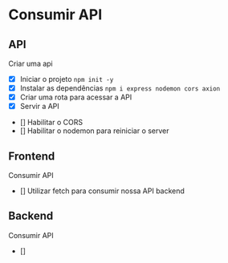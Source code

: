 #   Consumir API


##  API

Criar uma api
-  [x]  Iniciar o projeto `npm init -y`
-  [x]  Instalar as dependências `npm i express nodemon cors axion`
-  [x]  Criar uma rota para acessar a API <!-- arquivo (server.js) -->
-  [x]  Servir a API   <!-- com a função (app.get no arquivo (server.js)) -->
-  []  Habilitar o CORS
-  []  Habilitar o nodemon para reiniciar o server

##  Frontend
Consumir API

-  []  Utilizar fetch para consumir nossa API backend


##  Backend
Consumir API

-  []  